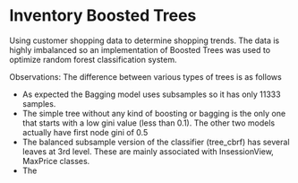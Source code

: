# Inventory Boosted Trees

Using customer shopping data to determine shopping trends. The data is highly imbalanced so an implementation of Boosted Trees was used to optimize random forest classification system.

Observations:
The difference between various types of trees is as follows
* As expected the Bagging model uses subsamples so it has only 11333 samples.
* The simple tree without any kind of boosting or bagging is the only one that starts with a low gini value (less than 0.1). The other two models actually have first node gini of 0.5
* The balanced subsample version of the classifier (tree_cbrf) has several leaves at 3rd level. These are mainly associated with InsessionView, MaxPrice classes.
* The 
